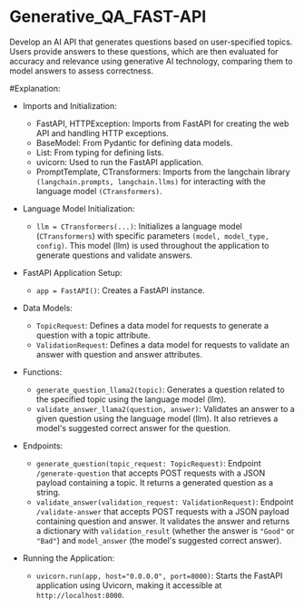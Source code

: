 # Generative_QA_FAST-API
Develop an AI API that generates questions based on user-specified topics. Users provide answers to these questions, which are then evaluated for accuracy and relevance using generative AI technology, comparing them to model answers to assess correctness.

#Explanation:
- Imports and Initialization:

    - FastAPI, HTTPException: Imports from FastAPI for creating the web API and handling HTTP exceptions.
    - BaseModel: From Pydantic for defining data models.
    - List: From typing for defining lists.
    - uvicorn: Used to run the FastAPI application.
    - PromptTemplate, CTransformers: Imports from the langchain library ```(langchain.prompts, langchain.llms)``` for interacting with the language model ```(CTransformers)```.

- Language Model Initialization:

    - ```llm = CTransformers(...)```: Initializes a language model (```CTransformers```) with specific parameters ```(model, model_type, config)```. This model (llm) is used throughout the application to generate questions and validate answers.
      
- FastAPI Application Setup:
    - ```app = FastAPI()```: Creates a FastAPI instance.

- Data Models:
    - ```TopicRequest```: Defines a data model for requests to generate a question with a topic attribute.
    - ```ValidationRequest```: Defines a data model for requests to validate an answer with question and answer attributes.

- Functions:
  - ```generate_question_llama2(topic)```: Generates a question related to the specified topic using the language model (llm).
  - ```validate_answer_llama2(question, answer)```: Validates an answer to a given question using the language model (llm). It also retrieves a model's suggested correct answer for the question.

- Endpoints:
  - ```generate_question(topic_request: TopicRequest)```: Endpoint ```/generate-question``` that accepts POST requests with a JSON payload containing a topic. It returns a generated question as a string.
  - ```validate_answer(validation_request: ValidationRequest)```: Endpoint ```/validate-answer``` that accepts POST requests with a JSON payload containing question and answer. It validates the answer and returns a dictionary with ```validation_result``` (whether the answer is ```"Good"``` or ```"Bad"```) and ```model_answer``` (the model's suggested correct answer).

- Running the Application:
  - ```uvicorn.run(app, host="0.0.0.0", port=8000)```: Starts the FastAPI application using Uvicorn, making it accessible at ```http://localhost:8000```.
